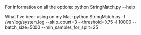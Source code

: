 For information on all the options:
python StringMatch.py --help  

What I've been using on my Mac:
python StringMatch.py -f /var/log/system.log --skip_count=3 --threshold=0.75 -l 10000 --batch_size=5000 --min_samples_for_split=25
